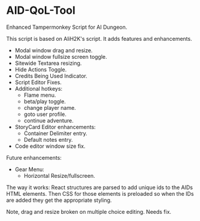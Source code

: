 # AID-QoL-Tool

Enhanced Tampermonkey Script for AI Dungeon.


This script is based on AliH2K's script. It adds features and enhancements.

- Modal window drag and resize.
- Modal window fullsize screen toggle.
- Sitewide Textarea resizing.
- Hide Actions Toggle.
- Credits Being Used Indicator.
- Script Editor Fixes.
- Additional hotkeys:
  - Flame menu.
  - beta/play toggle.
  - change player name.
  - goto user profile.
  - continue adventure.
- StoryCard Editor enhancements:
  - Container Delimiter entry.
  - Default notes entry.
- Code editor window size fix.

Future enhancements:
- Gear Menu:
  - Horizontal Resize/fullscreen.

The way it works: React structures are parsed to add unique ids to the AIDs HTML elements. Then CSS for those elements is preloaded so when the IDs are added they get the appropriate styling.


Note, drag and resize broken on multiple choice editing. Needs fix.